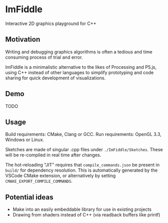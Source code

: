 # ImFiddle
Interactive 2D graphics playground for C++

## Motivation
Writing and debugging graphics algorithms is often a tedious and time consuming process of trial and error.

ImFiddle is a minimalistic alternative to the likes of Processing and P5.js, using C++ instead of other languages to simplify prototyping and code sharing for quick development of visualizations.

## Demo
TODO

## Usage
Build requirements: CMake, Clang or GCC.
Run requirements: OpenGL 3.3, Windows or Linux.

Sketches are made of singular .cpp files under `./ImFiddle/Sketches`. These will be re-compiled in real time after changes.

The hot-reloading "JIT" requires that `compile_commands.json` be present in `build/` for dependency resolution. This is automatically generated by the VSCode CMake extension, or alternatively by setting `CMAKE_EXPORT_COMPILE_COMMANDS`.

## Potential ideas
- Make into an easily embeddable library for use in existing projects
- Drawing from shaders instead of C++ (via readback buffers like printf)
